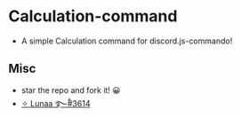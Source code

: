 # Calculation-command
* A simple Calculation command for discord.js-commando!
 
## Misc

* star the repo and fork it! 😀
* [✧ Lunaa ࿐ྂ#3614](https://discordapp.com/users/773460713191899156)

 
